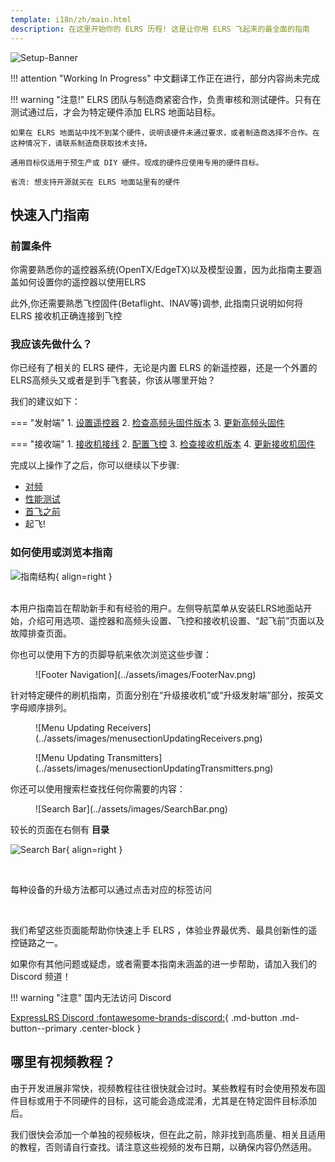 ```yaml
---
template: i18n/zh/main.html
description: 在这里开始你的 ELRS 历程! 这是让你用 ELRS 飞起来的最全面的指南
---
```


![Setup-Banner](https://raw.githubusercontent.com/ExpressLRS/ExpressLRS-hardware/master/img/quick-start.png)

!!! attention "Working In Progress"
    中文翻译工作正在进行，部分内容尚未完成

!!! warning "注意!"
    ELRS 团队与制造商紧密合作，负责审核和测试硬件。只有在测试通过后，才会为特定硬件添加 ELRS 地面站目标。

    如果在 ELRS 地面站中找不到某个硬件，说明该硬件未通过要求，或者制造商选择不合作。在这种情况下，请联系制造商获取技术支持。

    通用目标仅适用于预生产或 DIY 硬件。现成的硬件应使用专用的硬件目标。

    省流: 想支持开源就买在 ELRS 地面站里有的硬件

## 快速入门指南

### 前置条件

你需要熟悉你的遥控器系统(OpenTX/EdgeTX)以及模型设置，因为此指南主要涵盖如何设置你的遥控器以使用ELRS
    
此外,你还需要熟悉飞控固件(Betaflight、INAV等)调参, 此指南只说明如何将 ELRS 接收机正确连接到飞控

### 我应该先做什么？

你已经有了相关的 ELRS 硬件，无论是内置 ELRS 的新遥控器，还是一个外置的ELRS高频头又或者是到手飞套装，你该从哪里开始？

我们的建议如下：

=== "发射端"
    1. [设置遥控器](transmitters/tx-prep.md)
    2. [检查高频头固件版本](transmitters/firmware-version.md)
    3. [更新高频头固件](transmitters/updating.md)

=== "接收端"
    1. [接收机接线](receivers/wiring-up.md)
    2. [配置飞控](receivers/configuring-fc.md)
    3. [检查接收机版本](receivers/firmware-version.md)
    4. [更新接收机固件](receivers/updating.md)

完成以上操作了之后，你可以继续以下步骤:

- [对频](binding.md)
- [性能测试](pre-1stflight.md#性能测试)
- [首飞之前](pre-1stflight.md)
- 起飞!

### 如何使用或浏览本指南

![指南结构](../assets/images/PageOrder.png){ align=right }

<br />
本用户指南旨在帮助新手和有经验的用户。左侧导航菜单从安装ELRS地面站开始，介绍可用选项、遥控器和高频头设置、飞控和接收机设置、“起飞前”页面以及故障排查页面。

<br clear="right" />

你也可以使用下方的页脚导航来依次浏览这些步骤：

<figure markdown>
![Footer Navigation](../assets/images/FooterNav.png)
</figure>

针对特定硬件的刷机指南，页面分别在“升级接收机”或“升级发射端”部分，按英文字母顺序排列。

<figure markdown>
![Menu Updating Receivers](../assets/images/menusectionUpdatingReceivers.png)
</figure>

<figure markdown>
![Menu Updating Transmitters](../assets/images/menusectionUpdatingTransmitters.png)
</figure>

你还可以使用搜索栏查找任何你需要的内容：

<figure markdown>
![Search Bar](../assets/images/SearchBar.png)
</figure>

较长的页面在右侧有 **目录**

![Search Bar](../assets/images/website-tabbed.png){ align=right }

<br />

每种设备的升级方法都可以通过点击对应的标签访问

<br clear="right">

我们希望这些页面能帮助你快速上手 ELRS ，体验业界最优秀、最具创新性的遥控链路之一。

如果你有其他问题或疑虑，或者需要本指南未涵盖的进一步帮助，请加入我们的 Discord 频道！

!!! warning "注意"
    国内无法访问 Discord

[ExpressLRS Discord :fontawesome-brands-discord:](https://discord.gg/dS6ReFY){ .md-button .md-button--primary .center-block }

## 哪里有视频教程？

由于开发进展非常快，视频教程往往很快就会过时。某些教程有时会使用预发布固件目标或用于不同硬件的目标，这可能会造成混淆，尤其是在特定固件目标添加后。

我们很快会添加一个单独的视频板块，但在此之前，除非找到高质量、相关且适用的教程，否则请自行查找。请注意这些视频的发布日期，以确保内容仍然适用。
